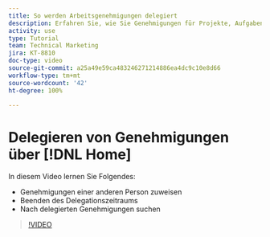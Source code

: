 ```yaml
---
title: So werden Arbeitsgenehmigungen delegiert
description: Erfahren Sie, wie Sie Genehmigungen für Projekte, Aufgaben, Probleme und Zeiterfassungen an andere Benutzende delegieren können.
activity: use
type: Tutorial
team: Technical Marketing
jira: KT-8810
doc-type: video
source-git-commit: a25a49e59ca483246271214886ea4dc9c10e8d66
workflow-type: tm+mt
source-wordcount: '42'
ht-degree: 100%

---
```


# Delegieren von Genehmigungen über [!DNL Home]

In diesem Video lernen Sie Folgendes:

* Genehmigungen einer anderen Person zuweisen
* Beenden des Delegationszeitraums
* Nach delegierten Genehmigungen suchen

>[!VIDEO](https://video.tv.adobe.com/v/336094/?quality=12&learn=on)

<!---
learn more URLS
Delegate approval request
--->
